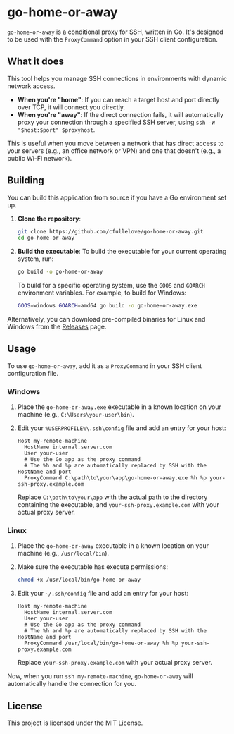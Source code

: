 # go-home-or-away

`go-home-or-away` is a conditional proxy for SSH, written in Go. It's designed to be used with the `ProxyCommand` option in your SSH client configuration.

## What it does

This tool helps you manage SSH connections in environments with dynamic network access.

-   **When you're "home"**: If you can reach a target host and port directly over TCP, it will connect you directly.
-   **When you're "away"**: If the direct connection fails, it will automatically proxy your connection through a specified SSH server, using `ssh -W "$host:$port" $proxyhost`.

This is useful when you move between a network that has direct access to your servers (e.g., an office network or VPN) and one that doesn't (e.g., a public Wi-Fi network).

## Building

You can build this application from source if you have a Go environment set up.

1.  **Clone the repository**:
    ```bash
    git clone https://github.com/cfullelove/go-home-or-away.git
    cd go-home-or-away
    ```

2.  **Build the executable**:
    To build the executable for your current operating system, run:
    ```bash
    go build -o go-home-or-away
    ```
    To build for a specific operating system, use the `GOOS` and `GOARCH` environment variables. For example, to build for Windows:
    ```bash
    GOOS=windows GOARCH=amd64 go build -o go-home-or-away.exe
    ```

Alternatively, you can download pre-compiled binaries for Linux and Windows from the [Releases](https://github.com/cfullelove/go-home-or-away/releases) page.

## Usage

To use `go-home-or-away`, add it as a `ProxyCommand` in your SSH client configuration file.

### Windows

1.  Place the `go-home-or-away.exe` executable in a known location on your machine (e.g., `C:\Users\your-user\bin`).

2.  Edit your `%USERPROFILE%\.ssh\config` file and add an entry for your host:

    ```
    Host my-remote-machine
      HostName internal.server.com
      User your-user
      # Use the Go app as the proxy command
      # The %h and %p are automatically replaced by SSH with the HostName and port
      ProxyCommand C:\path\to\your\app\go-home-or-away.exe %h %p your-ssh-proxy.example.com
    ```

    Replace `C:\path\to\your\app` with the actual path to the directory containing the executable, and `your-ssh-proxy.example.com` with your actual proxy server.

### Linux

1.  Place the `go-home-or-away` executable in a known location on your machine (e.g., `/usr/local/bin`).

2.  Make sure the executable has execute permissions:
    ```bash
    chmod +x /usr/local/bin/go-home-or-away
    ```

3.  Edit your `~/.ssh/config` file and add an entry for your host:

    ```
    Host my-remote-machine
      HostName internal.server.com
      User your-user
      # Use the Go app as the proxy command
      # The %h and %p are automatically replaced by SSH with the HostName and port
      ProxyCommand /usr/local/bin/go-home-or-away %h %p your-ssh-proxy.example.com
    ```

    Replace `your-ssh-proxy.example.com` with your actual proxy server.

Now, when you run `ssh my-remote-machine`, `go-home-or-away` will automatically handle the connection for you.

## License

This project is licensed under the MIT License.
